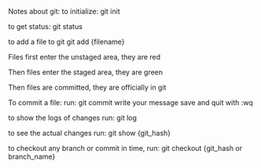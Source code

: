 Notes about git:
to initialize:
git init

to get status:
git status

to add a file to git
git add {filename}

Files first enter the unstaged area, they are red

Then files enter the staged area, they are green

Then files are committed, they are officially in git

To commit a file:
run: git commit
write your message
save and quit with :wq

to show the logs of changes run:
git log

to see the actual changes run:
git show {git_hash}

to checkout any branch or commit in time, run:
git checkout {git_hash or branch_name}

